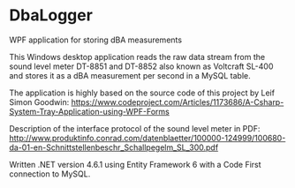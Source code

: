 # DbaLogger
WPF application for storing dBA measurements

This Windows desktop application reads the raw data stream from the sound level meter DT-8851 and DT-8852 also known as Voltcraft SL-400 and stores it as a dBA measurement per second in a MySQL table.

The application is highly based on the source code of this project by Leif Simon Goodwin:
https://www.codeproject.com/Articles/1173686/A-Csharp-System-Tray-Application-using-WPF-Forms

Description of the interface protocol of the sound level meter in PDF:
http://www.produktinfo.conrad.com/datenblaetter/100000-124999/100680-da-01-en-Schnittstellenbeschr_Schallpegelm_SL_300.pdf

Written .NET version 4.6.1 using Entity Framework 6 with a Code First connection to MySQL.

